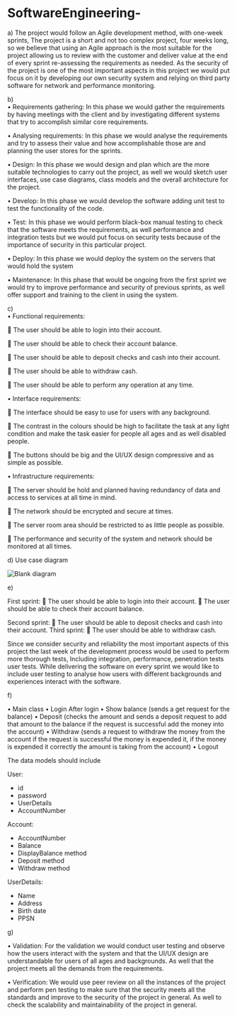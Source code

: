 # SoftwareEngineering-

a)	The project would follow an Agile development method, with one-week sprints,
The project is a short and not too complex project, four weeks long, so we believe that using an Agile approach is the most suitable for the project allowing us to review with the customer and deliver value at the end of every sprint re-assessing the requirements as needed.
As the security of the project is one of the most important aspects in this project we would put focus on it by developing our own security system and relying on third party software for network and performance monitoring. 

b)	
•	Requirements gathering:
In this phase we would gather the requirements by having meetings with the client and by investigating different systems that try to accomplish similar core requirements.

•	Analysing requirements:
In this phase we would analyse the requirements and try to assess their value and how accomplishable those are and planning the user stores for the sprints.

•	Design:
In this phase we would design and plan which are the more suitable technologies to carry out the project, as well we would sketch user interfaces, use case diagrams, class models and the overall architecture for the project.

•	Develop:
In this phase we would develop the software adding unit test to test the functionality of the code.

•	Test:
In this phase we would perform black-box manual testing to check that the software meets the requirements, as well performance and integration tests but we would put focus on security tests because of the importance of security in this particular project.

•	Deploy:
In this phase we would deploy the system on the servers that would hold the system

•	Maintenance:
In this phase that would be ongoing from the first sprint we would try to improve performance and security of previous sprints, as well offer support and training to the client in using the system.

c)	
•	Functional requirements:

	The user should be able to login into their account.

	The user should be able to check their account balance.

	The user should be able to deposit checks and cash into their account.

	The user should be able to withdraw cash.

	The user should be able to perform any operation at any time.


•	Interface requirements:

	The interface should be easy to use for users with any background.

	The contrast in the colours should be high to facilitate the task at any light condition and make the task easier for people all ages and as well disabled people.

	The buttons should be big and the UI/UX design compressive and as simple as possible. 


•	Infrastructure requirements:

	The server should be hold and planned having redundancy of data and access to services at all time in mind.

	The network should be encrypted and secure at times.

	The server room area should be restricted to as little people as possible.

	The performance and security of the system and network should be monitored at all times.

d)	Use case diagram

 ![Blank diagram](https://user-images.githubusercontent.com/87866314/233974954-aa6a2d3b-2cf3-44aa-a412-013ec87169d8.png)

e)	

First sprint:
	The user should be able to login into their account.
	The user should be able to check their account balance.

Second sprint: 
	The user should be able to deposit checks and cash into their account.
Third sprint:
	The user should be able to withdraw cash.

Since we consider security and reliability the most important aspects of this project the last week of the development process would be used to perform more thorough tests,
Including integration, performance, penetration tests user tests. 
While delivering the software on every sprint we would like to include user testing to analyse how users with different backgrounds and experiences interact with the software.

f)	

•	Main class
•	Login
After login
•	Show balance (sends a get request for the balance)
•	Deposit (checks the amount and sends a deposit request to add that amount to the balance if the request is successful add the money into the account)
•	Withdraw (sends a request to withdraw the money from the account if the request is successful the money is expended it, if the money is expended it correctly the amount is taking from the account) 
•	Logout



The data models should include 

User: 	
- id
- password
- UserDetails	
- AccountNumber
	
 Account:	
-	AccountNumber
-	Balance 
-	DisplayBalance method
-	Deposit method
-	Withdraw method

UserDetails:
- Name
- Address
- Birth date
- PPSN

g)	

•	Validation: For the validation we would conduct user testing and observe how the users interact with the system and that the UI/UX design are understandable for users of all ages and backgrounds. As well that the project meets all the demands from the requirements.

•	Verification: We would use peer review on all the instances of the project and perform pen testing to make sure that the security meets all the standards and improve to the security of the project in general. As well to check the scalability and maintainability of the project in general.
